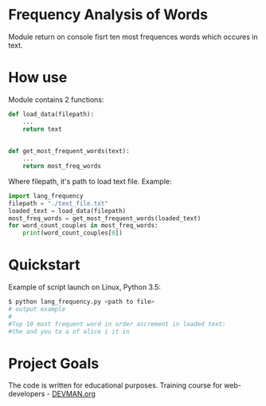 # Frequency Analysis of Words

Module return  on console fisrt ten most frequences words which occures in text.

# How use

Module contains 2 functions:
```python
def load_data(filepath):
    ...
    return text
  
  
def get_most_frequent_words(text):
    ...
    return most_freq_words

```
Where filepath, it's path to load text file. Example:
```python
import lang_frequency
filepath = "./text_file.txt"
loaded_text = load_data(filepath)
most_freq_words = get_most_frequent_words(loaded_text)
for word_count_couples in most_freq_words:
    print(word_count_couples[0])
```

# Quickstart

Example of script launch on Linux, Python 3.5:
```bash
$ python lang_frequency.py <path to file>
# output example
#
#Top 10 most frequent word in order ascrement in loaded text:
#the and you to a of alice i it in
```

# Project Goals

The code is written for educational purposes. Training course for web-developers - [DEVMAN.org](https://devman.org)
